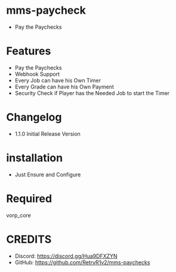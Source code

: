 # mms-paycheck

- Pay the Paychecks

# Features
 
- Pay the Paychecks
- Webhook Support
- Every Job can have his Own Timer 
- Every Grade can have his Own Payment
- Security Check if Player has the Needed Job to start the Timer

# Changelog

- 1.1.0 Initial Release Version

# installation 

- Just Ensure and Configure

# Required

vorp_core


# CREDITS
- Discord: https://discord.gg/Hua9DFXZYN
- GitHub: https://github.com/RetryR1v2/mms-paychecks
